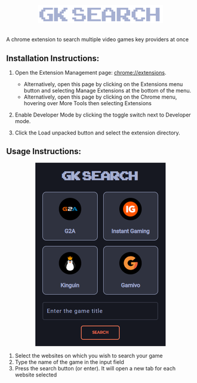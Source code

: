 # <p align="center"><img src="https://github.com/aunterei/GkSearch/blob/main/assets/images/logo.png" alt="GkSearch Logo"></p>

A chrome extension to search multiple video games key providers at once

## Installation Instructions:

1. Open the Extension Management page: <chrome://extensions>.

   - Alternatively, open this page by clicking on the Extensions menu button and selecting Manage Extensions at the bottom of the menu.
   - Alternatively, open this page by clicking on the Chrome menu, hovering over More Tools then selecting Extensions

2. Enable Developer Mode by clicking the toggle switch next to Developer mode.

3. Click the Load unpacked button and select the extension directory.

## Usage Instructions:

<p align="center">
  <img src="https://github.com/aunterei/GkSearch/blob/main/assets/images/extension.png" alt="Extension capture">
</p>

1. Select the websites on which you wish to search your game
2. Type the name of the game in the input field
3. Press the search button (or enter). It will open a new tab for each website selected
